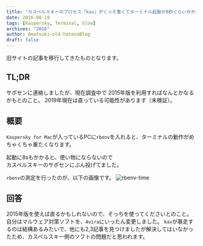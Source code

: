```yaml
---
title: "カスペルスキーのプロセス「kav」がくっそ重くてターミナル起動が8秒ぐらいかかる問題"
date: 2016-08-19
tags: [Kaspersky, Terminal, Slow]
archives: "2016"
author: Amatsuki-old-hatenaBlog
draft: false
---
```

<div class="notification">
旧サイトの記事を移行してきたものとなります。
</div>

## TL;DR
サポセンに連絡しましたが、現在調査中で
2015年版を利用すればなんとかなるかもとのこと。
2019年現在は直っている可能性があります（未検証）。

## 概要
`Kaspersky for Mac`が入っているPCに`rbenv`を入れると、ターミナルの動作がめちゃくちゃ重たくなります。

起動に8sもかかると、使い物にならないので  
カスペルスキーのサポセンにぶん投げてました。

`rbenv`の測定を行ったのが、以下の画像です。
![rbenv-time](/resources/very-slow-kav-on-terminal/rbenv-time.png)

## 回答
2015年版を使えば直るかもしれないので、そっちを使ってくださいとのこと。  
自分はマルウェア対策ソフトを、`Avira`にいったん変更しました。
`kav`が暴走するのは結構あるみたいで、他にも2,3記事を見つけましたが解決してはいなかったため、カスペルスキー側のソフトの問題だと思われます。